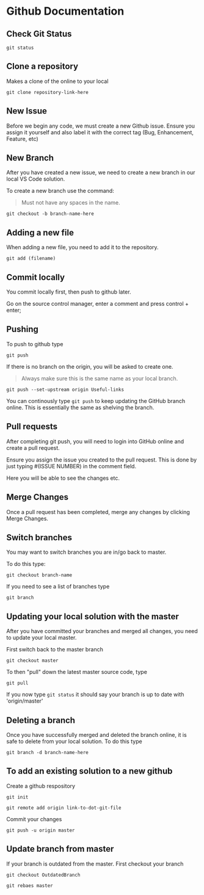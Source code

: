 # Github Documentation

## Check Git Status
``` git status ```

## Clone a repository
Makes a clone of the online to your local

```git clone repository-link-here```

## New Issue

Before we begin any code, we must create a new Github issue. Ensure you assign it yourself and also label it with the correct tag (Bug, Enhancement, Feature, etc)

## New Branch
After you have created a new issue, we need to create a new branch in our local VS Code solution.

To create a new branch use the command:
>Must not have any spaces in the name.

``` git checkout -b branch-name-here ```

## Adding a new file

When adding a new file, you need to add it to the repository.

```git add (filename)```

## Commit locally
You commit locally first, then push to github later.

Go on the source control manager, enter a comment and press control + enter;

## Pushing
To push to github type 

```git push```

If there is no branch on the origin, you will be asked to create one.
>Always make sure this is the same name as your local branch.

```git push --set-upstream origin Useful-links```

You can continously type ``git push`` to keep updating the GitHub branch online. This is essentially the same as shelving the branch.

## Pull requests
After completing git push, you will need to login into GitHub online and create a pull request.

Ensure you assign the issue you created to the pull request. This is done by just typing #(ISSUE NUMBER) in the comment field. 

Here you will be able to see the changes etc.

## Merge Changes
Once a pull request has been completed, merge any changes by clicking Merge Changes.

## Switch branches
You may want to switch branches you are in/go back to master. 

To do this type:

``git checkout branch-name``

If you need to see a list of branches type 

``git branch``

## Updating your local solution with the master

After you have committed your branches and merged all changes, you need to update your local master. 

First switch back to the master branch

``git checkout master``

To then "pull" down the latest master source code, type

``git pull``

If you now type ``git status`` it should say your branch is up to date with 'origin/master'

## Deleting a branch

Once you have successfully merged and deleted the branch online, it is safe to delete from your local solution. To do this type

``git branch -d branch-name-here``

## To add an existing solution to a new github 

Create a github respository

``git init``

``git remote add origin link-to-dot-git-file``

Commit your changes

``git push -u origin master``

## Update branch from master

If your branch is outdated from the master. First checkout your branch 

``git checkout OutdatedBranch``

``git rebaes master``





